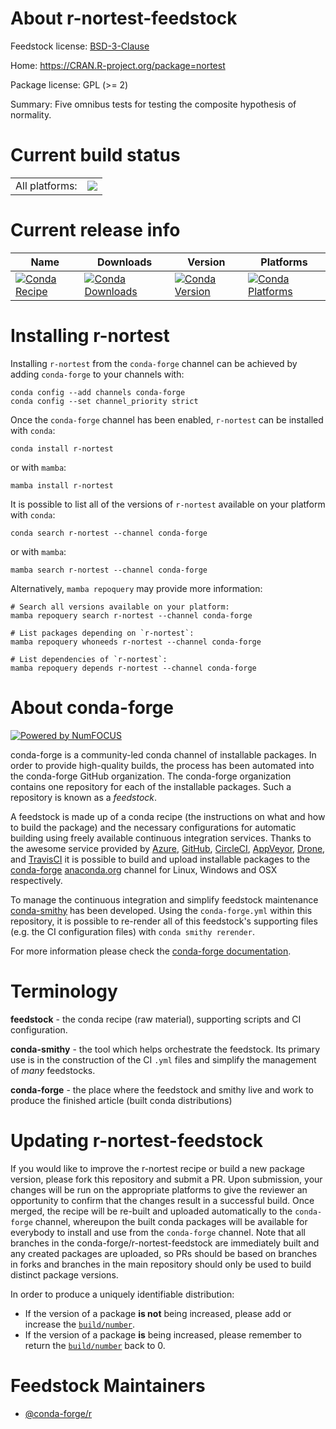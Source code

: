 About r-nortest-feedstock
=========================

Feedstock license: [BSD-3-Clause](https://github.com/conda-forge/r-nortest-feedstock/blob/main/LICENSE.txt)

Home: https://CRAN.R-project.org/package=nortest

Package license: GPL (>= 2)

Summary: Five omnibus tests for testing the composite hypothesis of normality.

Current build status
====================


<table><tr><td>All platforms:</td>
    <td>
      <a href="https://dev.azure.com/conda-forge/feedstock-builds/_build/latest?definitionId=1400&branchName=main">
        <img src="https://dev.azure.com/conda-forge/feedstock-builds/_apis/build/status/r-nortest-feedstock?branchName=main">
      </a>
    </td>
  </tr>
</table>

Current release info
====================

| Name | Downloads | Version | Platforms |
| --- | --- | --- | --- |
| [![Conda Recipe](https://img.shields.io/badge/recipe-r--nortest-green.svg)](https://anaconda.org/conda-forge/r-nortest) | [![Conda Downloads](https://img.shields.io/conda/dn/conda-forge/r-nortest.svg)](https://anaconda.org/conda-forge/r-nortest) | [![Conda Version](https://img.shields.io/conda/vn/conda-forge/r-nortest.svg)](https://anaconda.org/conda-forge/r-nortest) | [![Conda Platforms](https://img.shields.io/conda/pn/conda-forge/r-nortest.svg)](https://anaconda.org/conda-forge/r-nortest) |

Installing r-nortest
====================

Installing `r-nortest` from the `conda-forge` channel can be achieved by adding `conda-forge` to your channels with:

```
conda config --add channels conda-forge
conda config --set channel_priority strict
```

Once the `conda-forge` channel has been enabled, `r-nortest` can be installed with `conda`:

```
conda install r-nortest
```

or with `mamba`:

```
mamba install r-nortest
```

It is possible to list all of the versions of `r-nortest` available on your platform with `conda`:

```
conda search r-nortest --channel conda-forge
```

or with `mamba`:

```
mamba search r-nortest --channel conda-forge
```

Alternatively, `mamba repoquery` may provide more information:

```
# Search all versions available on your platform:
mamba repoquery search r-nortest --channel conda-forge

# List packages depending on `r-nortest`:
mamba repoquery whoneeds r-nortest --channel conda-forge

# List dependencies of `r-nortest`:
mamba repoquery depends r-nortest --channel conda-forge
```


About conda-forge
=================

[![Powered by
NumFOCUS](https://img.shields.io/badge/powered%20by-NumFOCUS-orange.svg?style=flat&colorA=E1523D&colorB=007D8A)](https://numfocus.org)

conda-forge is a community-led conda channel of installable packages.
In order to provide high-quality builds, the process has been automated into the
conda-forge GitHub organization. The conda-forge organization contains one repository
for each of the installable packages. Such a repository is known as a *feedstock*.

A feedstock is made up of a conda recipe (the instructions on what and how to build
the package) and the necessary configurations for automatic building using freely
available continuous integration services. Thanks to the awesome service provided by
[Azure](https://azure.microsoft.com/en-us/services/devops/), [GitHub](https://github.com/),
[CircleCI](https://circleci.com/), [AppVeyor](https://www.appveyor.com/),
[Drone](https://cloud.drone.io/welcome), and [TravisCI](https://travis-ci.com/)
it is possible to build and upload installable packages to the
[conda-forge](https://anaconda.org/conda-forge) [anaconda.org](https://anaconda.org/)
channel for Linux, Windows and OSX respectively.

To manage the continuous integration and simplify feedstock maintenance
[conda-smithy](https://github.com/conda-forge/conda-smithy) has been developed.
Using the ``conda-forge.yml`` within this repository, it is possible to re-render all of
this feedstock's supporting files (e.g. the CI configuration files) with ``conda smithy rerender``.

For more information please check the [conda-forge documentation](https://conda-forge.org/docs/).

Terminology
===========

**feedstock** - the conda recipe (raw material), supporting scripts and CI configuration.

**conda-smithy** - the tool which helps orchestrate the feedstock.
                   Its primary use is in the construction of the CI ``.yml`` files
                   and simplify the management of *many* feedstocks.

**conda-forge** - the place where the feedstock and smithy live and work to
                  produce the finished article (built conda distributions)


Updating r-nortest-feedstock
============================

If you would like to improve the r-nortest recipe or build a new
package version, please fork this repository and submit a PR. Upon submission,
your changes will be run on the appropriate platforms to give the reviewer an
opportunity to confirm that the changes result in a successful build. Once
merged, the recipe will be re-built and uploaded automatically to the
`conda-forge` channel, whereupon the built conda packages will be available for
everybody to install and use from the `conda-forge` channel.
Note that all branches in the conda-forge/r-nortest-feedstock are
immediately built and any created packages are uploaded, so PRs should be based
on branches in forks and branches in the main repository should only be used to
build distinct package versions.

In order to produce a uniquely identifiable distribution:
 * If the version of a package **is not** being increased, please add or increase
   the [``build/number``](https://docs.conda.io/projects/conda-build/en/latest/resources/define-metadata.html#build-number-and-string).
 * If the version of a package **is** being increased, please remember to return
   the [``build/number``](https://docs.conda.io/projects/conda-build/en/latest/resources/define-metadata.html#build-number-and-string)
   back to 0.

Feedstock Maintainers
=====================

* [@conda-forge/r](https://github.com/conda-forge/r/)

